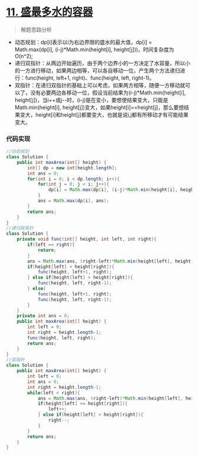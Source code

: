 # [11. 盛最多水的容器](https://leetcode-cn.com/problems/container-with-most-water/)

> 解题思路分析

- 动态规划：dp[i]表示以i为右边界限的盛水的最大值，dp[i] = Math.max(dp[i], (i-j)*Math.min(height[i], height[j]))，时间复杂度为O(n^2);
- 递归双指针：从两边开始遍历，由于两个边界小的一方决定了水容量，所以小的一方进行移动，如果两边相等，可以各自移动一位，产生两个方法递归进行：func(height, left+1, right)、func(height, left, right-1)。
- 双指针：在递归双指针的基础上可以考虑，如果两方相等，随便一方移动就可以了，没有必要两边各移动一位，假设当前结果为(i-j)*Math.min(height[i], height[j])，当i++或j--时，(i-j)是在变小，要想使结果变大，只能是Math.min(height[i], height[j])变大，如果height[i]==height[j]，那么要想结果变大，height[i]和height[j]都要变大，也就是说i,j都有所移动才有可能结果变大。


### 代码实现


~~~java
//动态规划
class Solution {
    public int maxArea(int[] height) {
        int[] dp = new int[height.length];
        int ans = 0;
        for(int i = 0; i < dp.length; i++){
            for(int j = 0; j < i; j++){
                dp[i] = Math.max(dp[i], (i-j)*Math.min(height[i], height[j]));
            }
            ans = Math.max(dp[i], ans);
        }
        return ans;
    }
}
//递归双指针
class Solution {
    private void func(int[] height, int left, int right){
        if(left == right){
            return;
        }
        ans = Math.max(ans, (right-left)*Math.min(height[left], height[right]));
        if(height[left] < height[right]){
            func(height, left+1, right);
        } else if(height[left] > height[right]){
            func(height, left, right-1);
        } else{
            func(height, left+1, right);
            func(height, left, right-1);
        }
    }
    private int ans = 0;
    public int maxArea(int[] height) {
        int left = 0;
        int right = height.length-1;
        func(height, left, right);
        return ans;
    }
}
//双指针
class Solution {
    public int maxArea(int[] height) {
        int left = 0;
        int ans = 0;
        int right = height.length-1;
        while(left < right){
            ans = Math.max(ans, (right-left)*Math.min(height[left], height[right]));
            if(height[left] <= height[right]){
                left++;
            } else if(height[left] > height[right]){
                right--;
            }
        }
        return ans;
    }
}
~~~

